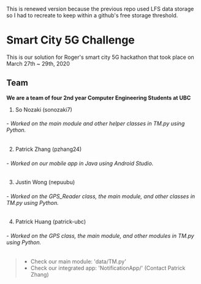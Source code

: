 This is renewed version because the previous repo used LFS data storage so I had to recreate to keep within a github's free storage threshold.

# Smart City 5G Challenge
This is our solution for Roger's smart city 5G hackathon that took place on March 27th ~ 29th, 2020

## Team 
**We are a team of four 2nd year Computer Engineering Students at UBC**
1) So Nozaki        (sonozaki7)
######   - Worked on the main module and other helper classes in TM.py using Python.
2) Patrick Zhang    (pzhang24)
######   - Worked on our mobile app in Java using Android Studio.
3) Justin Wong      (nepuubu)
######   - Worked on the GPS_Reader class, the main module, and other classes in TM.py using Python.
4) Patrick Huang    (patrick-ubc)
######   - Worked on the GPS class, the main module, and other modules in TM.py using Python.



> - Check our main module: 'data/TM.py'
> - Check our integrated app: 'NotificationApp/' (Contact Patrick Zhang)
